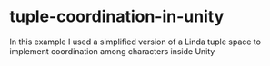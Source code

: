 # tuple-coordination-in-unity
In this example I used a simplified version of a Linda tuple space to implement coordination among characters inside Unity
